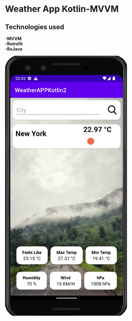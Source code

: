 # Weather App Kotlin-MVVM
## Technologies used <br/>
**-MVVM** <br/>
**-Retrofit** <br/>
**-RxJava** <br/>

![ScreenShot](https://github.com/AdemMuslugil/WeatherAppKotlin/blob/main/Ekran%20Al%C4%B1nt%C4%B1s%C4%B1.PNG)
